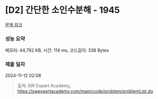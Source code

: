 # [D2] 간단한 소인수분해 - 1945 

[문제 링크](https://swexpertacademy.com/main/code/problem/problemDetail.do?contestProbId=AV5Pl0Q6ANQDFAUq) 

### 성능 요약

메모리: 44,792 KB, 시간: 114 ms, 코드길이: 338 Bytes

### 제출 일자

2024-11-12 02:08



> 출처: SW Expert Academy, https://swexpertacademy.com/main/code/problem/problemList.do